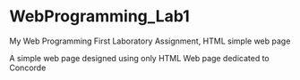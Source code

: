 # WebProgramming_Lab1
My Web Programming  First Laboratory Assignment, HTML simple web page

A simple web page designed using only HTML
Web page dedicated to Concorde
